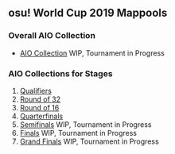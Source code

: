 ## osu! World Cup 2019 Mappools

### Overall AIO Collection
  * [AIO Collection]()  WIP, Tournament in Progress

### AIO Collections for Stages
  1.  [Qualifiers](https://github.com/Aidan-Kerr/osu-mappools/raw/master/collections/OWC/owc2019/OWC%202019%20Qualifiers.osdb)
  2.  [Round of 32](https://github.com/Aidan-Kerr/osu-mappools/raw/master/collections/OWC/owc2019/OWC%202019%20Round%20of%2032.osdb)
  3.  [Round of 16](https://github.com/Aidan-Kerr/osu-mappools/raw/master/collections/OWC/owc2019/OWC%202019%20Round%20of%2016.osdb)
  4.  [Quarterfinals]()
  5.  [Semifinals]()      WIP, Tournament in Progress
  6.  [Finals]()          WIP, Tournament in Progress
  7.  [Grand Finals]()    WIP, Tournament in Progress
  
